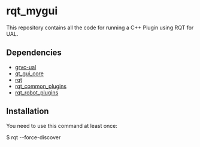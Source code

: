 # rqt_mygui

This repository contains all the code for running a C++ Plugin using RQT for UAL.

## Dependencies

 * [grvc-ual](https://github.com/grvcTeam/grvc-ual)
 * [qt_gui_core](https://github.com/ros-visualization/qt_gui_core)
 * [rqt](https://github.com/ros-visualization/rqt)
 * [rqt_common_plugins](https://github.com/ros-visualization/rqt_common_plugins)
 * [rqt_robot_plugins](https://github.com/ros-visualization/rqt_robot_plugins)

 ## Installation

 You need to use this command at least once: 

 $ rqt --force-discover
